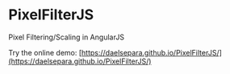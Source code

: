 # PixelFilterJS
Pixel Filtering/Scaling in AngularJS

Try the online demo: [https://daelsepara.github.io/PixelFilterJS/](https://daelsepara.github.io/PixelFilterJS/)